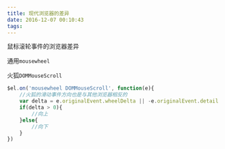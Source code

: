 ```yaml
---
title: 现代浏览器的差异
date: 2016-12-07 00:10:43
tags:
---
```

鼠标滚轮事件的浏览器差异

通用`mousewheel `

火狐`DOMMouseScroll`

```javascript
$el.on('mousewheel DOMMouseScroll', function(e){
	//火狐的滑动事件方向也是与其他浏览器相反的
	var delta = e.originalEvent.wheelDelta || -e.originalEvent.detail
	if(delta > 0){
		//向上
	}else{
		//向下
	}
})
```
